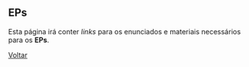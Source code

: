 ## EPs

Esta página irá conter *links* para os enunciados e materiais necessários para os **EPs**.

[Voltar](./index.html)

